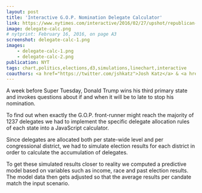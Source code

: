 ```yaml
---
layout: post
title: 'Interactive G.O.P. Nomination Delegate Calculator'
link: https://www.nytimes.com/interactive/2016/02/27/upshot/republican-delegate-calculator-how-trump-can-win.html
image: delegate-calc.png
# nytprint: February 16, 2016, on page A3
screenshot: delegate-calc-1.png
images:
    - delegate-calc-1.png
    - delegate-calc-2.png
publication: NYT
tags: chart,politics,elections,d3,simulations,linechart,interactive
coauthors: <a href="https://twitter.com/jshkatz">Josh Katz</a> & <a href="https://larrybuch.com/">Larry Buchanan</a>
---
```


A week before Super Tuesday, Donald Trump wins his third primary state and invokes questions about if and when it will be to late to stop his nomination.

To find out when exactly the G.O.P. front-runner might reach the majority of 1237 delegates we had to implement the specific delegate allocation rules of each state into a JavaScript calculator.

Since delegates are allocated both per state-wide level and per congressional district, we had to simulate election results for each district in order to calculate the accumulation of delegates.

To get these simulated results closer to reality we computed a predictive model based on variables such as income, race and past election results. The model data then gets adjusted so that the average results per candate match the input scenario.
